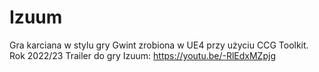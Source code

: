 # Izuum
Gra karciana w stylu gry Gwint zrobiona w UE4 przy użyciu CCG Toolkit. Rok 2022/23
Trailer do gry Izuum: https://youtu.be/-RlEdxMZpjg

